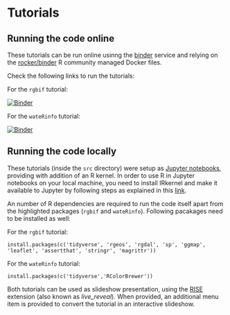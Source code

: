 # Tutorials

## Running the code online

These tutorials can be run online usinng the [binder](https://mybinder.org/) service and relying on the [rocker/binder](https://github.com/rocker-org/binder) R community managed Docker files. 

Check the following links to run the tutorials:

For the `rgbif` tutorial:

[![Binder](https://mybinder.org/badge.svg)](https://mybinder.org/v2/gh/inbo/lifewatch-meeting-2018/master?filepath=package_tutorials%2Fsrc%2FwateRinfo.ipynb)

For the `wateRinfo` tutorial:

[![Binder](https://mybinder.org/badge.svg)](https://mybinder.org/v2/gh/inbo/lifewatch-meeting-2018/master?filepath=package_tutorials%2Fsrc%2FtutorialGBIF_occurrence_maps.ipynb)

## Running the code locally

These tutorials (inside the `src` directory) were setup as [Jupyter notebooks](https://jupyter.org/), providing with addition of an R kernel. In order to use R in Jupyter notebooks on your local machine, you need to install IRkernel and make it available to Jupyter by following steps as explained in this [link](https://irkernel.github.io/installation/).

An number of R dependencies are required to run the code itself apart from the highlighted packages (`rgbif` and `wateRinfo`). Following pacakages need to be installed as well:

For the `rgbif` tutorial:
```
install.packages(c('tidyverse', 'rgeos', 'rgdal', 'sp', 'ggmap', 'leaflet', 'assertthat', 'stringr', 'magrittr'))
```

For the `wateRinfo` tutorial:
```
install.packages(c('tidyverse','RColorBrewer'))
```

Both tutorials can be used as slideshow presentation, using the [RISE](https://github.com/damianavila/RISE) extension (also known as *live_reveal*). When provided, an additional menu item is provided to convert the tutorial in an interactive slideshow. 





